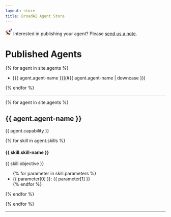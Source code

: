 ```yaml
---
layout: store
title: BroadAI Agent Store
---
```


<img src="./assets/images/icon-rocket.png" style="height:1.5em;padding:0;margin:0;"> Interested in publishing your agent? Please [send us a note](mailto:broad.agents.ai@gmail.com?subject=Re%20publishing%20our%20BroadAI%20Agent).

# Published Agents

{% for agent in site.agents %}

- [{{ agent.agent-name }}](#{{ agent.agent-name | downcase }})

{% endfor %}

---

{% for agent in site.agents %}

<div class="container">
  <div class="card" id="{{ agent.agent-name | downcase }}">
    <h2>{{ agent.agent-name }}</h2>
    <p>{{ agent.capability }}</p>
    <div>
      {% for skill in agent.skills %}
        <div class="sub-category">
          <h4>{{ skill.skill-name }}</h4>
          <p>{{ skill.objective }}</p>
          <ul>
            {% for parameter in skill.parameters %}
              <li>{{ parameter[0] }}: {{ parameter[1] }}</li>
            {% endfor %}
          </ul>
        </div>
      {% endfor %}
    </div>
  </div>
</div>

<!-- <div style="margin-top:20px; margin-bottom:40px; padding:1.25em 1em 1.25em 1em; font-weight:400; box-shadow:0 4px 8px 0 #999;">

  <h2 id="{{ agent.agent-name | downcase }}">Agent: {{ agent.agent-name }}</h2>
  <p>{{ agent.capability }}. See usage below for detailed information about package name and agent configuration.</p>
  
  <h4>Skills:</h4>
  <table>
  <tr>
    <th>Skill</th> <th>Objective</th> <th>Parameters</th>
  </tr>
  {% for skill in agent.skills %}
  <tr>
    <td><strong>{{ skill.skill-name }}</strong></td> 
    <td>{{ skill.objective }}</td> 
    <td>
    {% for parameter in skill.parameters %} {{ parameter }} {% endfor %}
    </td>
  </tr>
  {% endfor %}
  </table>
  
  <h4>Usage:</h4>
  <pre><code class="language-javascript">
  // import
  const {{ agent.agent-name | downcase }} = require('broadai-agents/{{ agent.package-name }}');

  // integrate with BroadAI MAS
  const ai = new BroadAI([ {{ agent.agent-name | downcase }}.agent, /* other agents */], /* BroadAIConfiguration */);

  // register
  {{ agent.agent-name | downcase }}.register(ai.config, {{ agent.agent-config }});
  </code></pre>

</div> -->

{% endfor %}

---